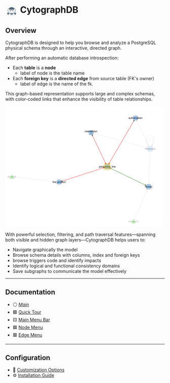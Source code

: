 # <img src="./img/pep-inno2.png" style="width: 40px; vertical-align: top;" /> CytographDB

## Overview

CytographDB is designed to help you browse and analyze a PostgreSQL physical schema through an interactive, directed graph.

After performing an automatic database introspection:

- Each **table** is a **node**
  - label of node is the table name 
- Each **foreign key** is a **directed edge** from source table (FK's owner) 
  - label of edge is the name of the fk.

This graph-based representation supports large and complex schemas, with color-coded links that enhance the visibility of table relationships.

<img src="./img/aNetwork.png" style="width: 500px;">

With powerful selection, filtering, and path traversal features—spanning both visible and hidden graph layers—CytographDB helps users to:

- Navigate graphically the model 
- Browse schema details with columns, index and foreign keys
- browse triggers code and identify impacts
- Identify logical and functional consistency domains  
- Save subgraphs to communicate the model effectively

---

## Documentation
- ⚪️ [*Main*](./main.md)
- 🟩 [Quick Tour](./quickTour.md)  
- 🟨 [Main Menu Bar](./menuBar.md)  
- 🟦 [Node Menu](./menuNodesSelectHide.md)  
- 🟥 [Edge Menu](./menuEdgesSelectHide.md)  

---

## Configuration

- 🎨 [Customization Options](./customization.md)  
- ⚙️ [Installation Guide](./install.md)  
